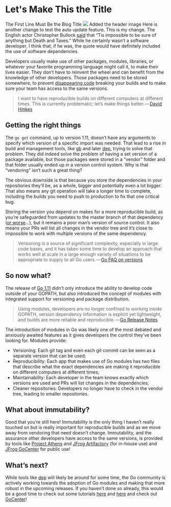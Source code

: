 # Let's Make This the Title
The First Line Must Be the Blog Title
![](https://jfrog.info/wp-content/uploads/2019/01/863X300.jpg)
Added the header image
Here is another change to test the auto update feature.
This is my change. 
The English actor Christopher Bullock [said](https://www.mightytaxes.com/death-taxes-quote-history/) that “Tis impossible to be sure of anything but Death and Taxes.” While he certainly wasn’t a software developer, I think that, if he was, the quote would have definitely included the use of software dependencies.

Developers usually make use of other packages, modules, libraries, or whatever your favorite programming language might call it, to make their lives easier. They don’t have to reinvent the wheel and can benefit from the knowledge of other developers. Those packages need to be stored somewhere, to prevent [disappearing code](https://www.theregister.co.uk/2016/03/23/npm_left_pad_chaos/) breaking your builds and to make sure your team has access to the same versions.

> I want to have reproducible builds on different computers at different times. This is currently problematic; let’s make things better. — [David Hinkes](https://plus.google.com/+DavidHinkes/posts/gczN5SQ94ek)

## Getting the right things

The `go get` command, up to version 1.11, doesn’t have any arguments to specify which version of a specific import was needed. That lead to a rise in build and management tools, like [gb](https://getgb.io/) and later [dep](https://golang.github.io/dep/), trying to solve that problem. They did indeed solve the problem of having a set version of a package available, but those packages were stored in a “vendor” folder and that folder usually ended up in a version control system. Why is that “vendoring” isn’t such a great thing?

The obvious downside is that because you store the dependencies in your repositories they’ll be, as a whole, bigger and potentially even a lot bigger. That also means any git operation will take a longer time to complete, including the builds you need to push to production to fix that one critical bug.

Storing the version you depend on makes for a more reproducible build, as you’re safeguarded from updates to the master branch of that dependency ([or worse](https://www.theregister.co.uk/2016/03/23/npm_left_pad_chaos/)…), but it remains a poor man’s version of source control. It also means your PRs will list all changes in the vendor tree and it’s close to impossible to work with multiple versions of the same dependency.

> Versioning is a source of significant complexity, especially in large code bases, and it has taken some time to develop an approach that works well at scale in a large enough variety of situations to be appropriate to supply to all Go users. — [Go FAQ on versions](https://golang.org/doc/faq#get_version)

## So now what?

The release of [Go 1.11](https://golang.org/doc/go1.11#modules) didn’t only introduce the ability to develop code outside of your GOPATH, but also introduced the concept of modules with integrated support for versioning and package distribution.

> Using modules, developers are no longer confined to working inside GOPATH, version dependency information is explicit yet lightweight, and builds are more reliable and reproducible. — [Go Release Notes](https://golang.org/doc/go1.11#modules)

The introduction of modules in Go was likely one of the most debated and anxiously awaited features as it gives developers the control they’ve been looking for. Modules provide:

* Versioning: Each git tag and even each git commit can be seen as a separate version that can be used;
* Reproducibility: Each app that makes use of Go modules has two files that describe what the exact dependencies are making it reproducible on different computers at different times;
* Maintainability: Each developer in the team knows exactly which versions are used and PRs will list changes in the dependencies;
* Cleaner repositories: Developers no longer have to check in the vendor tree, leading to smaller repositories.

## What about immutability?

Good that you’re still here! Immutability is the only thing I haven’t really touched on but is really important for reproducible builds and as we move away from vendoring that need doesn’t change. Immutability, and the assurance other developers have access to the same versions, is provided by tools like [Project Athens](https://github.com/gomods/athens) and [JFrog Artifactory](https://jfrog.com/artifactory/) (for in-house use) and [JFrog GoCenter](https://jfrog.com/gocenter/) for public use!

## What’s next?

While tools like [dep](https://github.com/golang/dep) will likely be around for some time, the Go community is actively working towards the adoption of Go modules and making that more robust in the upcoming releases. If you haven’t done so already, this would be a good time to check out some tutorials [here](https://roberto.selbach.ca/intro-to-go-modules/) and [here](https://ukiahsmith.com/blog/a-gentle-introduction-to-golang-modules/) and check out [GoCenter](https://jfrog.com/gocenter/)!

